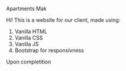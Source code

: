 Apartments Mak

Hi! This is a website for our client, made using:
1. Vanilla HTML
2. Vanilla CSS
3. Vanilla JS
4. Bootstrap for responsivness

Upon completition